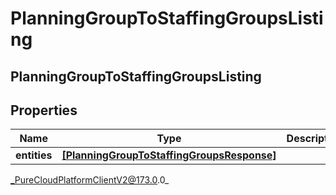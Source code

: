 # PlanningGroupToStaffingGroupsListing

## PlanningGroupToStaffingGroupsListing

## Properties

|Name | Type | Description | Notes|
|------------ | ------------- | ------------- | -------------|
| **entities** | [**[PlanningGroupToStaffingGroupsResponse]**]([PlanningGroupToStaffingGroupsResponse]) |  | [optional] |



_PureCloudPlatformClientV2@173.0.0_
